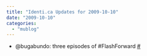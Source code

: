 ```yaml
---
title: "Identi.ca Updates for 2009-10-10"
date: "2009-10-10"
categories: 
  - "mublog"
---
```


- @bugabundo: three episodes of #FlashForward [#](http://identi.ca/notice/11766376)
